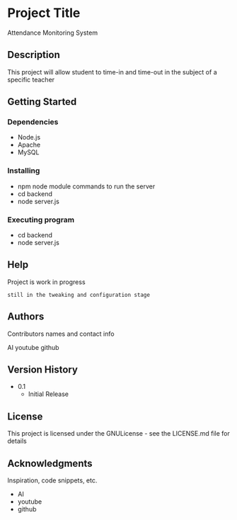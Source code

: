 # Project Title

Attendance Monitoring System

## Description

This project will allow student to time-in and time-out in the subject of a specific teacher

## Getting Started

### Dependencies

* Node.js
* Apache
* MySQL


### Installing

* npm node module commands to run the server
* cd backend
* node server.js

### Executing program

* cd backend
* node server.js

## Help

Project is work in progress
```
still in the tweaking and configuration stage
```

## Authors

Contributors names and contact info

AI
youtube
github

## Version History

* 0.1
    * Initial Release

## License

This project is licensed under the GNULicense - see the LICENSE.md file for details 

## Acknowledgments

Inspiration, code snippets, etc.
* AI
* youtube
* github